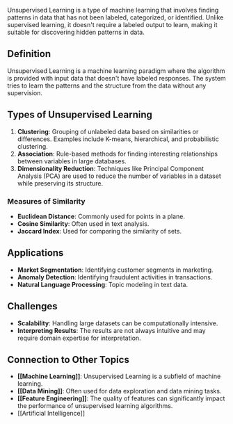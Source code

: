Unsupervised Learning is a type of machine learning that involves finding patterns in data that has not been labeled, categorized, or identified. Unlike supervised learning, it doesn't require a labeled output to learn, making it suitable for discovering hidden patterns in data.

## Definition

Unsupervised Learning is a machine learning paradigm where the algorithm is provided with input data that doesn't have labeled responses. The system tries to learn the patterns and the structure from the data without any supervision.

## Types of Unsupervised Learning

1. **Clustering**: Grouping of unlabeled data based on similarities or differences. Examples include K-means, hierarchical, and probabilistic clustering.
2. **Association**: Rule-based methods for finding interesting relationships between variables in large databases.
3. **Dimensionality Reduction**: Techniques like Principal Component Analysis (PCA) are used to reduce the number of variables in a dataset while preserving its structure.

### Measures of Similarity

- **Euclidean Distance**: Commonly used for points in a plane.
- **Cosine Similarity**: Often used in text analysis.
- **Jaccard Index**: Used for comparing the similarity of sets.

## Applications

- **Market Segmentation**: Identifying customer segments in marketing.
- **Anomaly Detection**: Identifying fraudulent activities in transactions.
- **Natural Language Processing**: Topic modeling in text data.

## Challenges

- **Scalability**: Handling large datasets can be computationally intensive.
- **Interpreting Results**: The results are not always intuitive and may require domain expertise for interpretation.

## Connection to Other Topics

- **[[Machine Learning]]**: Unsupervised Learning is a subfield of machine learning.
- **[[Data Mining]]**: Often used for data exploration and data mining tasks.
- **[[Feature Engineering]]**: The quality of features can significantly impact the performance of unsupervised learning algorithms.
- [[Artificial Intelligence]]